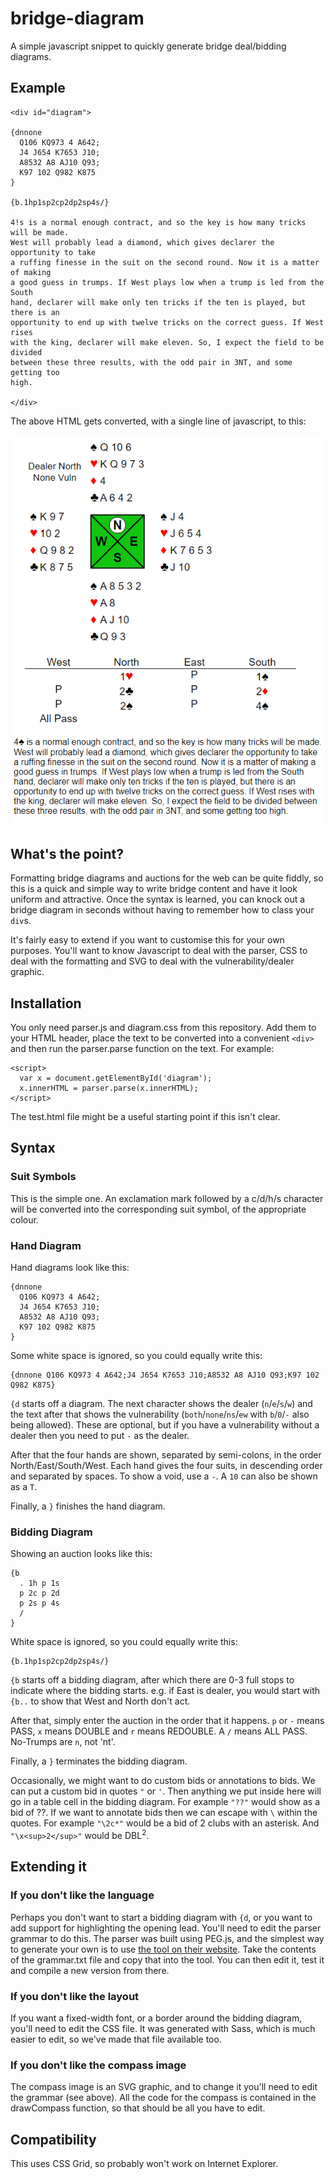 # bridge-diagram

A simple javascript snippet to quickly generate bridge deal/bidding diagrams.

## Example

```
<div id="diagram">
  
{dnnone 
  Q106 KQ973 4 A642;
  J4 J654 K7653 J10;
  A8532 A8 AJ10 Q93;
  K97 102 Q982 K875 
}

{b.1hp1sp2cp2dp2sp4s/}
  
4!s is a normal enough contract, and so the key is how many tricks will be made.
West will probably lead a diamond, which gives declarer the opportunity to take 
a ruffing finesse in the suit on the second round. Now it is a matter of making 
a good guess in trumps. If West plays low when a trump is led from the South 
hand, declarer will make only ten tricks if the ten is played, but there is an 
opportunity to end up with twelve tricks on the correct guess. If West rises 
with the king, declarer will make eleven. So, I expect the field to be divided 
between these three results, with the odd pair in 3NT, and some getting too 
high.

</div>
```
The above HTML gets converted, with a single line of javascript, to this:

![](https://github.com/english-bridge-union/bridge-diagram/raw/master/diagram.PNG "Bridge Article")

## What's the point?

Formatting bridge diagrams and auctions for the web can be quite fiddly, so this is a quick and simple way to write bridge content and have it look uniform and attractive. Once the syntax is learned, you can knock out a bridge diagram in seconds without having to remember how to class your `div`s.

It's fairly easy to extend if you want to customise this for your own purposes. You'll want to know Javascript to deal with the parser, CSS to deal with the formatting and SVG to deal with the vulnerability/dealer graphic.

## Installation

You only need parser.js and diagram.css from this repository. Add them to your HTML header, place the text to be converted into a convenient `<div>` and then run the parser.parse function on the text. For example:

```
<script>
  var x = document.getElementById('diagram');
  x.innerHTML = parser.parse(x.innerHTML);
</script>
```

The test.html file might be a useful starting point if this isn't clear.

## Syntax

### Suit Symbols

This is the simple one. An exclamation mark followed by a c/d/h/s character will be converted into the corresponding suit symbol, of the appropriate colour.

### Hand Diagram

Hand diagrams look like this:

```
{dnnone 
  Q106 KQ973 4 A642;
  J4 J654 K7653 J10;
  A8532 A8 AJ10 Q93;
  K97 102 Q982 K875 
}
```

Some white space is ignored, so you could equally write this:

```
{dnnone Q106 KQ973 4 A642;J4 J654 K7653 J10;A8532 A8 AJ10 Q93;K97 102 Q982 K875}
```

`{d` starts off a diagram. The next character shows the dealer (`n`/`e`/`s`/`w`) and the text after that shows the vulnerability (`both`/`none`/`ns`/`ew` with `b`/`0`/`-` also being allowed). These are optional, but if you have a vulnerability without a dealer then you need to put `-` as the dealer.

After that the four hands are shown, separated by semi-colons, in the order North/East/South/West. Each hand gives the four suits, in descending order and separated by spaces. To show a void, use a `-`. A `10` can also be shown as a `T`.

Finally, a `}` finishes the hand diagram.

### Bidding Diagram

Showing an auction looks like this:

```
{b
  . 1h p 1s
  p 2c p 2d
  p 2s p 4s
  /
}
```

White space is ignored, so you could equally write this:

```
{b.1hp1sp2cp2dp2sp4s/}
```

`{b` starts off a bidding diagram, after which there are 0-3 full stops to indicate where the bidding starts. e.g. if East is dealer, you would start with `{b..` to show that West and North don't act.

After that, simply enter the auction in the order that it happens. `p` or `-` means PASS, `x` means DOUBLE and `r` means REDOUBLE. A `/` means ALL PASS. No-Trumps are `n`, not 'nt'.

Finally, a `}` terminates the bidding diagram.

Occasionally, we might want to do custom bids or annotations to bids. We can put a custom bid in quotes `"` or `'`. Then anything we put inside here will go in a table cell in the bidding diagram. For example `"??"` would show as a bid of ??. If we want to annotate bids then we can escape with `\` within the quotes. For example `"\2c*"` would be a bid of 2 clubs with an asterisk. And `"\x<sup>2</sup>"` would be DBL<sup>2</sup>.

## Extending it

### If you don't like the language

Perhaps you don't want to start a bidding diagram with `{d`, or you want to add support for highlighting the opening lead. You'll need to edit the parser grammar to do this. The parser was built using PEG.js, and the simplest way to generate your own is to use [the tool on their website](https://pegjs.org/online). Take the contents of the grammar.txt file and copy that into the tool. You can then edit it, test it and compile a new version from there.

### If you don't like the layout

If you want a fixed-width font, or a border around the bidding diagram, you'll need to edit the CSS file. It was generated with Sass, which is much easier to edit, so we've made that file available too.

### If you don't like the compass image

The compass image is an SVG graphic, and to change it you'll need to edit the grammar (see above). All the code for the compass is contained in the drawCompass function, so that should be all you have to edit.

## Compatibility

This uses CSS Grid, so probably won't work on Internet Explorer.
